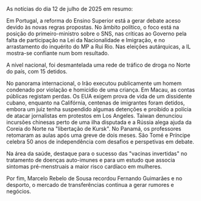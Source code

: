 As notícias do dia 12 de julho de 2025 em resumo:

Em Portugal, a reforma do Ensino Superior está a gerar debate aceso devido às novas regras propostas. No âmbito político, o foco está na posição do primeiro-ministro sobre o SNS, nas críticas ao Governo pela falta de participação na Lei da Nacionalidade e Imigração, e no arrastamento do inquérito do MP a Rui Rio. Nas eleições autárquicas, a IL mostra-se confiante num bom resultado.

A nível nacional, foi desmantelada uma rede de tráfico de droga no Norte do país, com 15 detidos.

No panorama internacional, o Irão executou publicamente um homem condenado por violação e homicídio de uma criança. Em Macau, as contas públicas registam perdas. Os EUA exigem prova de vida de um dissidente cubano, enquanto na Califórnia, centenas de imigrantes foram detidos, embora um juiz tenha suspendido algumas detenções e proibido a polícia de atacar jornalistas em protestos em Los Angeles. Taiwan denunciou incursões chinesas perto de uma ilha disputada e a Rússia alega ajuda da Coreia do Norte na "libertação de Kursk". No Panamá, os professores retomaram as aulas após uma greve de dois meses. São Tomé e Príncipe celebra 50 anos de independência com desafios e perspetivas em debate.

Na área da saúde, destaque para o sucesso das "vacinas invertidas" no tratamento de doenças auto-imunes e para um estudo que associa sintomas pré-menstruais a maior risco cardíaco em mulheres.

Por fim, Marcelo Rebelo de Sousa recordou Fernando Guimarães e no desporto, o mercado de transferências continua a gerar rumores e negócios.